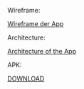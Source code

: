 Wireframe: 

[Wireframe der App](https://www.figma.com/file/qPETzidBRQEiTsuseiPZav/WG-Manager?node-id=0%3A1)


Architecture:

[Architecture of the App](https://miro.com/app/board/uXjVPqvR-0M=/?share_link_id=257592470495)



APK: 

[DOWNLOAD](https://gitlab.lrz.de/mobile-ifi/msp/22WS/gruppe3/-/raw/main/additional_submissions/wg-manager.apk)


